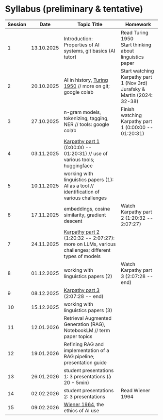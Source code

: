 # Syllabus (preliminary & tentative)
| Session | Date | Topic Title | Homework |
| --- | --- | --- | --- |
| 1 | 13.10.2025 | Introduction: Properties of AI systems, git basics (AI tutor) | Read Turing 1950<br>Start thinking about linguistics paper |
| 2 | 20.10.2025 | AI in history, [Turing 1950](https://github.com/Tools-for-Natural-Language-Processing/tools-course-material/blob/main/Turing1950.pdf) // more on git; google colab | Start watching Karpathy part 1 (Nov 3rd)<br> Jurafsky & Martin (2024: 32-38)|
| 3 | 27.10.2025 | n-gram models, tokenizing, tagging, NER // tools: google colab | Finish watching Karpathy part 1 (0:00:00 -- 01:20:31)|
| 4 | 03.11.2025 | [Karpathy part 1](https://youtu.be/7xTGNNLPyMI?si=qIU-Up9xHwH4p2jh) (0:00:00 -- 01:20:31) // use of various tools; huggingface |
| 5 | 10.11.2025 | working with linguistics papers (1): AI as a tool // identification of various challenges |
| 6 | 17.11.2025 | embeddings, cosine similarity, gradient descent | Watch Karpathy part 2 (1:20:32 -- 2:07:27)|
| 7 | 24.11.2025 | [Karpathy part 2](https://youtu.be/7xTGNNLPyMI?si=PZEimf5WCNfXBZBq&t=4832) (1:20:32 -- 2:07:27): more on LLMs, various challenges; different types of models |
| 8 | 01.12.2025 | working with linguistics papers (2)| Watch Karpathy part 3 (2:07:28 -- end)|
| 9 | 08.12.2025 | [Karpathy part 3](https://youtu.be/7xTGNNLPyMI?si=LrctojjKaEZYB_g6&t=7648) (2:07:28 -- end)|
| 10 | 15.12.2025 | working with linguistics papers (3)|
| 11 | 12.01.2026 | Retrieval Augmented Generation (RAG),  NotebookLM // term paper topics |
| 12 | 19.01.2026 | Refining RAG and implementation of a RAG pipeline; presentation guide |
| 13 | 26.01.2026 | student presentations 1: 3 presentations (à 20 + 5min) |
| 14 | 02.02.2026 | student presentations 2: 3 presentations | Read Wiener 1964 |
| 15 | 09.02.2026 | [Wiener 1964](), the ethics of AI use |

<br>


